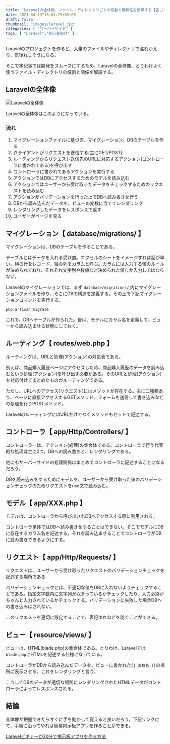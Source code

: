 ```yaml
---
title: "Laravelの全体像、ファイル・ディレクトリごとの役割と関係性を俯瞰する【各コンポーネントごとに解説】"
date: 2021-04-13T16:05:29+09:00
draft: false
thumbnail: "images/laravel.jpg"
categories: [ "サーバーサイド" ]
tags: [ "Laravel","初心者向け" ]
---
```


Laravelのプロジェクトを作ると、大量のファイルやディレクトリで溢れかえり、気後れしそうになる。

そこで本記事では開発をスムーズにするため、Laravelの全体像、とりわけよく使うファイル・ディレクトリの役割と関係を解説する。

## Laravelの全体像

<div class="img-center"><img src="/images/Screenshot from 2021-04-13 16-43-56.png" alt="Laravelの全体像"></div>

Laravelの全体像はこのようになっている。

### 流れ

1. マイグレーションファイルに基づき、マイグレーション。DBのテーブルを作る
1. クライアントがリクエストを送信する(主にGET/POST)
1. ルーティングからリクエスト送信先のURLに対応するアクション(コントローラに書かれてある)を呼び出す
1. コントローラに書かれてあるアクションを実行する
1. アクションではDBにアクセスするためのモデルを読み込む
1. アクションではユーザーから受け取ったデータをチェックするためのリクエストを読み込む
1. アクションがバリデーションを行った上でDBへ読み書きを行う
1. DBから読み込んだデータを、ビューの変数に当ててレンダリング
1. レンダリングしたデータをレスポンスで返す
1. ユーザーがページを見る

## マイグレーション【 database/migrations/ 】

マイグレーションは、DBのテーブルを作ることである。

テーブルとはデータを入れる受け皿。エクセルのシートをイメージすれば話が早い。横の行をレコード、縦の列をカラムと呼ぶ。カラムには入力する値のルールが決められており、それぞれ文字列や数値など決められた値しか入力してはならない。

Laravelのマイグレーションでは、まず `database/migrations/` 内にマイグレーションファイルを作り、そこにDBの構造を定義する。その上で下記マイグレーションコマンドを実行する。

    php artisan migrate 

これで、DBへテーブルが作られた。後は、モデルにカラム名を定義して、ビューから読み込ませる状態にしておく。

## ルーティング【 routes/web.php 】

ルーティングは、URLと処理(アクション)の対応表である。

例えば、商品購入履歴ページにアクセスした時、商品購入履歴のデータを読み込むという処理(アクション)を呼び出す必要がある。そのURLと処理(アクション)を対応付けてまとめたものがルーティングである。

ただし、URLへのアクセス(リクエスト)にはメソッドが存在する。主に二種類あり、ページに直接アクセスするGETメソッド、フォームを送信して書き込みなどの処理を行うPOSTメソッド。

LaravelのルーティングにはURLだけでなくメソッドもセットで記述する。

## コントローラ【 app/Http/Controllers/ 】

コントローラーは、アクション(処理)の集合体である。コントローラで行う代表的な処理は主に2つ。DBへの読み書きと、レンダリングである。

他にもサーバーサイドの処理関係はまとめてコントローラに記述することになるだろう。

DBを読み込みをするためにモデルを、ユーザーから受け取った値のバリデーションチェックのためリクエストをuse文で読み込む。


## モデル【 app/XXX.php 】

モデルは、コントローラから呼び出されDBへアクセスする際に利用される。

コントローラ単体ではDBへ読み書きをすることはできない。そこでモデルにDBに存在するカラム名を記述する。それを読み込ませることでコントローラがDBに読み書きできるようにする。


## リクエスト【 app/Http/Requests/  】

リクエストは、ユーザーから受け取ったリクエストのバリデーションチェックを記述する場所である

バリデーションチェックとは、不適切な値をDBに入れないようチェックすることである。指定文字数内に文字列が収まっているかチェックしたり、入力必須がちゃんと入力されているかチェックする。バリデーションに失敗した場合DBへの書き込みはされない。

このリクエストを適切に設定することで、表記ゆれなどを防ぐことができる。

## ビュー【 resource/views/ 】

ビューは、HTML(blade.php)の集合体である。とりわけ、Laravelでは`blade.php`にHTMLを記述する仕様になっている。

コントローラがDBから読み込んだデータを、ビューに書かれた`{{ 変数名 }}`の場所に表示させる。これをレンダリングと言う。

こうしてDBのデータが適切な場所にレンダリングされたHTMLデータがコントローラによってレスポンスされる。


## 結論

全体像が把握できたらすぐに手を動かして覚えると良いだろう。下記リンクにて、手順に沿ってやれば簡易掲示板アプリを作ることができる。

[Laravelビギナーが30分で掲示板アプリを作る方法](/post/startup-laravel/)

